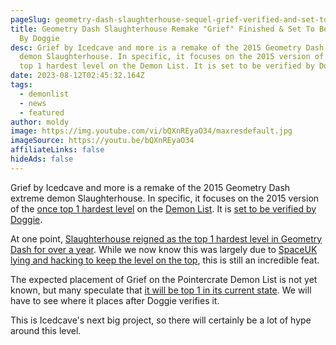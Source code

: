 ```yaml
---
pageSlug: geometry-dash-slaughterhouse-sequel-grief-verified-and-set-to-be-verified-by-doggie
title: Geometry Dash Slaughterhouse Remake "Grief" Finished & Set To Be Verified
  By Doggie
desc: Grief by Icedcave and more is a remake of the 2015 Geometry Dash extreme
  demon Slaughterhouse. In specific, it focuses on the 2015 version of the once
  top 1 hardest level on the Demon List. It is set to be verified by Doggie.
date: 2023-08-12T02:45:32.164Z
tags:
  - demonlist
  - news
  - featured
author: moldy
image: https://img.youtube.com/vi/bQXnREyaO34/maxresdefault.jpg
imageSource: https://youtu.be/bQXnREyaO34
affiliateLinks: false
hideAds: false
---
```

Grief by Icedcave and more is a remake of the 2015 Geometry Dash extreme demon Slaughterhouse. In specific, it focuses on the 2015 version of the [once top 1 hardest level](/posts/breaking-acheron-takes-1-spot-on-geometry-dash-demonlist/) on the [Demon List](/posts/geometry-dash-demon-list-where-to-find-the-hardest-demons/). It is [set to be verified by Doggie](/posts/geometry-dash-top-10-extreme-demon-deimos-verified-by-doggie/).

At one point, [Slaughterhouse reigned as the top 1 hardest level in Geometry Dash for over a year](/posts/geometry-dash-slaughterhouse-top-1/). While we now know this was largely due to [SpaceUK lying and hacking to keep the level on the top](/posts/top-1-geometry-dash-player-spaceuk-exposed-for-hacking-achievements/), this is still an incredible feat.

The expected placement of Grief on the Pointercrate Demon List is not yet known, but many speculate that [it will be top 1 in its current state](/posts/geometry-dash-golden-gates-decoration-preview-top-1-extreme-demon/). We will have to see where it places after Doggie verifies it.

This is Icedcave's next big project, so there will certainly be a lot of hype around this level.